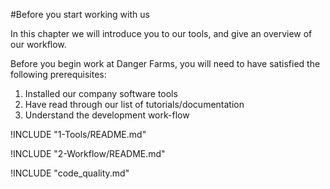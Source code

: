 #Before you start working with us

In this chapter we will introduce you to our tools, and give an overview of our workflow.

Before you begin work at Danger Farms, you will need to have satisfied the following prerequisites:

1. Installed our company software tools
2. Have read through our list of tutorials/documentation
3. Understand the development work-flow

!INCLUDE "1-Tools/README.md"

!INCLUDE "2-Workflow/README.md"

!INCLUDE "code_quality.md"